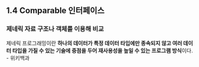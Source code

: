 ## 1.4 Comparable 인터페이스

###   제네릭 자료 구조나 객체를 이용해 비교

 제네릭 프로그래밍이란 **하나의 데이터가 특정 데이터 타입에만 종속되지 않고 여러 데이터 타입을 가질 수 있는 기술에 중점을 두어 재사용성을 높일 수 있는 프로그램 방식**이다. - 위키백과